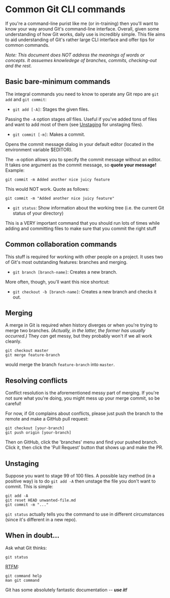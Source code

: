 Common Git CLI commands
=======================

If you're a command-line purist like me (or in-training) then you'll
want to know your way around Git's command-line interface. Overall,
given some understanding of how Git works, daily use is incredibly
simple. This file aims to aid understanding of Git's rather large CLI
interface and offer tips for common commands.

*Note: This document does NOT address the meanings of words or concepts.
It assuemes knowledege of branches, commits, checking-out and the rest.*


Basic bare-minimum commands
---------------------------

The integral commands you need to know to operate any Git repo are `git
add` and `git commit`:

  * `git add [-A]`: Stages the given files.

<!--
I use this so much that I've aliased it to `git a`.
-->

Passing the `-A` option stages *all* files. Useful if you've added tons
of files and want to add most of them (see [Unstaging](#unstaging) for
unstaging files).

  * `git commit [-m]`: Makes a commit.
  
Opens the commit message dialog in your default editor (located in the
environment variable $EDITOR).

The `-m` option allows you to specify the commit message without an
editor. It takes one argument as the commit message, so **quote your
message!** Example:

    git commit -m Added another nice juicy feature

This would NOT work. Quote as follows:

    git commit -m "Added another nice juicy feature"

  * `git status`: Show information about the working tree (i.e. the
    current Git status of your directory)

This is a VERY important command that you should run lots of times while
adding and committing files to make sure that you commit the right
stuff


Common collaboration commands
-----------------------------

This stuff is required for working with other people on a project. It
uses two of Git's most outstanding features: branches and merging.

  * `git branch [branch-name]`: Creates a new branch.

More often, though, you'll want this nice shortcut:

  * `git checkout -b [branch-name]`: Creates a new branch and checks it
    out.


Merging
-------

A merge in Git is required when history diverges or when you're trying
to merge two branches. *(Actually, in the latter, the former has usually
occurred.)* They *can* get messy, but they probably won't if we all work
cleanly.

    git checkout master
    git merge feature-branch

would merge the branch `feature-branch` into `master`.


Resolving conflicts
-------------------

Conflict resolution is the aforementioned messy part of merging. If
you're not sure what you're doing, you might mess up your merge commit,
so be careful!

For now, if Git complains about conflicts, please just push the branch
to the remote and make a GitHub pull request:

    git checkout [your-branch]
    git push origin [your-branch]

Then on GitHub, click the 'branches' menu and find your pushed branch.
Click it, then click the 'Pull Request' button that shows up and make
the PR.


Unstaging
---------

Suppose you want to stage 99 of 100 files. A possible lazy method (in a
positive way) is to do `git add -A` then unstage the file you don't want
to commit. This is simple:

    git add -A
    git reset HEAD unwanted-file.md
    git commit -m "..."

`git status` actually tells you the command to use in different
circumstances (since it's different in a new repo).


When in doubt...
----------------

Ask what Git thinks:

    git status

[RTFM](!Wikipedia):

    git command help
    man git command

Git has some absolutely fantastic documentation -- ***use it!***

